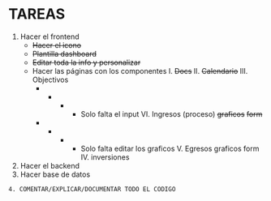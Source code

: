 # TAREAS
1. Hacer el frontend
    - ~~Hacer el icono~~
    - ~~Plantilla dashboard~~
    - ~~Editar toda la info y personalizar~~
    - Hacer las páginas con los componentes
        I. ~~Docs~~
        II. ~~Calendario~~
        III. Objectivos
        + + + + Solo falta el input
        VI. Ingresos (proceso)
            ~~graficos~~
            ~~form~~
        + + + + Solo falta editar los graficos
        V. Egresos
            graficos
            form
        IV. inversiones
2. Hacer el backend
3. Hacer base de datos

`4. COMENTAR/EXPLICAR/DOCUMENTAR TODO EL CODIGO`